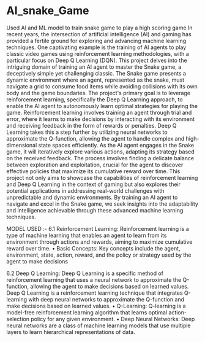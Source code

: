 # AI_snake_Game
Used AI and ML model to train snake game to play a high scoring game
In recent years, the intersection of artificial intelligence (AI) and gaming has provided a fertile ground for exploring and advancing machine learning techniques. One captivating example is the training of AI agents to play classic video games using reinforcement learning methodologies, with a particular focus on Deep Q Learning (DQN). This project delves into the intriguing domain of training an AI agent to master the Snake game, a deceptively simple yet challenging classic.
The Snake game presents a dynamic environment where an agent, represented as the snake, must navigate a grid to consume food items while avoiding collisions with its own body and the game boundaries. The project's primary goal is to leverage reinforcement learning, specifically the Deep Q Learning approach, to enable the AI agent to autonomously learn optimal strategies for playing the game. Reinforcement learning involves training an agent through trial and error, where it learns to make decisions by interacting with its environment and receiving feedback in the form of rewards or penalties. Deep Q Learning takes this a step further by utilizing neural networks to approximate the Q-function, allowing the agent to handle complex and high-dimensional state spaces efficiently.
As the AI agent engages in the Snake game, it will iteratively explore various actions, adapting its strategy based on the received feedback. The process involves finding a delicate balance between exploration and exploitation, crucial for the agent to discover effective policies that maximize its cumulative reward over time.
This project not only aims to showcase the capabilities of reinforcement learning and Deep Q Learning in the context of gaming but also explores their potential applications in addressing real-world challenges with unpredictable and dynamic environments. By training an AI agent to navigate and excel in the Snake game, we seek insights into the adaptability and intelligence achievable through these advanced machine learning techniques.

MODEL USED :-
6.1 Reinforcement Learning:
Reinforcement learning is a type of machine learning that enables an agent to learn from its environment through actions and rewards, aiming to maximize cumulative reward over time. 
• Basic Concepts: Key concepts include the agent, environment, state, action, reward, and the policy or strategy used by the agent to make decisions

6.2 Deep Q Learning:
Deep Q Learning is a specific method of reinforcement learning that uses a neural network to approximate the Q-function, allowing the agent to make decisions based on learned values. Deep Q Learning is a reinforcement learning technique that integrates Q-learning with deep neural networks to approximate the Q-function and make decisions based on learned values.
• Q-Learning: Q-learning is a model-free reinforcement learning algorithm that learns optimal action-selection policy for any given environment.
• Deep Neural Networks: Deep neural networks are a class of machine learning models that use multiple layers to learn hierarchical representations of data.

